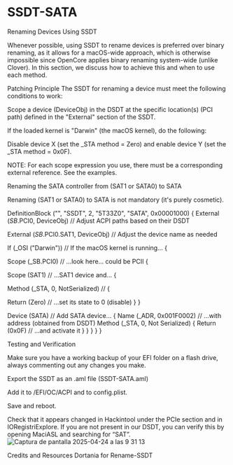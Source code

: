 # SSDT-SATA

Renaming Devices Using SSDT

Whenever possible, using SSDT to rename devices is preferred over binary renaming, as it allows for a macOS-wide approach, which is otherwise impossible since OpenCore applies binary renaming system-wide (unlike Clover). In this section, we discuss how to achieve this and when to use each method.

Patching Principle
The SSDT for renaming a device must meet the following conditions to work:

Scope a device (DeviceObj) in the DSDT at the specific location(s) (PCI path) defined in the "External" section of the SSDT.

If the loaded kernel is "Darwin" (the macOS kernel), do the following:

Disable device X (set the _STA method = Zero) and enable device Y (set the _STA method = 0x0F).

NOTE: For each scope expression you use, there must be a corresponding external reference. See the examples.

Renaming the SATA controller from (SAT1 or SATA0) to SATA

Renaming (SAT1 or SATA0) to SATA is not mandatory (it's purely cosmetic).


DefinitionBlock ("", "SSDT", 2, "5T33Z0", "SATA", 0x00001000)
{
External (_SB_.PCI0, DeviceObj) // Adjust ACPI paths based on their DSDT

External (_SB_.PCI0.SAT1, DeviceObj) // Adjust the device name as needed

If (_OSI ("Darwin")) // If the macOS kernel is running…
{

Scope (\_SB.PCI0) // …look here… could be PCII
{

Scope (SAT1) // …SAT1 device and…
{

Method (_STA, 0, NotSerialized) //
{

Return (Zero) // …set its state to 0 (disable)
}
}

Device (SATA) // Add SATA device…
{
Name (_ADR, 0x001F0002) // …with address (obtained from DSDT)
Method (_STA, 0, Not Serialized)
{
Return (0x0F) // …and activate it
}
}
}
}
}


Testing and Verification

Make sure you have a working backup of your EFI folder on a flash drive, always commenting out any changes you make.

Export the SSDT as an .aml file (SSDT-SATA.aml)

Add it to /EFI/OC/ACPI and to config.plist.

Save and reboot.

Check that it appears changed in Hackintool under the PCIe section and in IORegistriExplore. If you are not present in our DSDT, you can verify this by opening MaciASL and searching for “SAT”.
![Captura de pantalla 2025-04-24 a las 9 31 13](https://github.com/user-attachments/assets/fdbf3a17-c51b-483b-b2da-0896178aa1f0)

Credits and Resources
Dortania for Rename-SSDT

